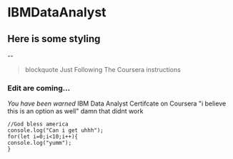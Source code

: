 # IBMDataAnalyst
## Here is some styling
--
>blockquote Just Following The Coursera instructions

### Edit are coming...
*You have been warned*
IBM Data Analyst Certifcate
on Coursera
"i believe this is an option as well"
damn that didnt work



    //God bless america
    console.log("Can i get uhhh");
    for(let i=0;i<10;i++){
    console.log("yumm");
    }
